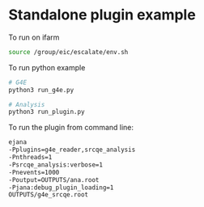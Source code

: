 # Standalone plugin example

To run on ifarm

```bash
source /group/eic/escalate/env.sh
```

To run python example

```bash
# G4E
python3 run_g4e.py

# Analysis
python3 run_plugin.py
```

To run the plugin from command line:

```bash
ejana
-Pplugins=g4e_reader,srcqe_analysis
-Pnthreads=1
-Psrcqe_analysis:verbose=1
-Pnevents=1000
-Poutput=OUTPUTS/ana.root
-Pjana:debug_plugin_loading=1
OUTPUTS/g4e_srcqe.root
```

